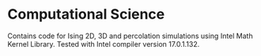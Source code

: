 # Computational Science

Contains code for Ising 2D, 3D and percolation simulations using Intel Math Kernel Library. Tested with Intel compiler version 17.0.1.132.
